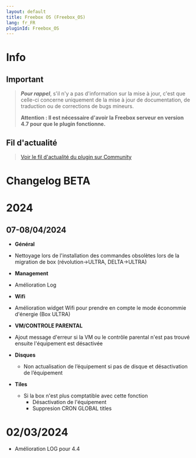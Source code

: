 ```yaml
---
layout: default
title: Freebox OS (Freebox_OS)
lang: fr_FR
pluginId: Freebox_OS
---
```


# Info

## Important

> **_Pour rappel_**, s'il n'y a pas d'information sur la mise à jour, c'est que celle-ci concerne uniquement de la mise à jour de documentation, de traduction ou de corrections de bugs mineurs.
>
> **Attention : Il est nécessaire d'avoir la Freebox serveur en version 4.7 pour que le plugin fonctionne.**

## Fil d'actualité

> [Voir le fil d'actualité du plugin sur Community](https://community.jeedom.com/t/info-plugin-freebox-mise-a-jour-des-composants-de-la-delta-tiles-systeme/30673)

# Changelog BETA

# 2024

## 07-08/04/2024

- **Général**

- Nettoyage lors de l'installation des commandes obsolètes lors de la migration de box (révolution->ULTRA, DELTA->ULTRA)

- **Management**

- Amélioration Log

- **Wifi**

- Amélioration widget Wifi pour prendre en compte le mode économmie d'énergie (Box ULTRA)

- **VM/CONTROLE PARENTAL**

- Ajout message d'erreur si la VM ou le contrôle parental n'est pas trouvé ensuite l'équipement est désactivée

- **Disques**

  - Non actualisation de l’équipement si pas de disque et désactivation de l’équipement

- **Tiles**

  - Si la box n'est plus comptatible avec cette fonction 
      - Désactivation de l'équipement
      - Suppresion CRON GLOBAL titles

# 02/03/2024

- Amélioration LOG pour 4.4